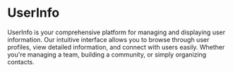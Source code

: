 # UserInfo
UserInfo is your comprehensive platform for managing and displaying user information. Our intuitive interface allows you to browse through user profiles, view detailed information, and connect with users easily. Whether you're managing a team, building a community, or simply organizing contacts.
